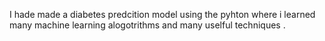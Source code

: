 I hade made a diabetes predcition model using the pyhton where i learned many machine learning alogotrithms and many uselful techniques . 
